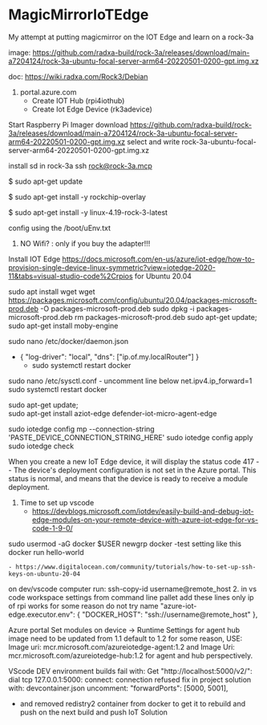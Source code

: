 # MagicMirrorIoTEdge

My attempt at putting magicmirror on the IOT Edge and learn on a rock-3a

image: https://github.com/radxa-build/rock-3a/releases/download/main-a7204124/rock-3a-ubuntu-focal-server-arm64-20220501-0200-gpt.img.xz

doc: https://wiki.radxa.com/Rock3/Debian

1. portal.azure.com
    - Create IOT Hub (rpi4iothub)
    - Create Iot Edge Device (rk3adevice)


Start Raspberry Pi Imager
download https://github.com/radxa-build/rock-3a/releases/download/main-a7204124/rock-3a-ubuntu-focal-server-arm64-20220501-0200-gpt.img.xz
select and write rock-3a-ubuntu-focal-server-arm64-20220501-0200-gpt.img.xz

install sd in rock-3a
ssh rock@rock-3a.mcp 


$ sudo apt-get update

$ sudo apt-get install -y rockchip-overlay

$ sudo apt-get install -y linux-4.19-rock-3-latest

config using the /boot/uEnv.txt

1. NO Wifi? : only if you buy the adapter!!!

Install IOT Edge https://docs.microsoft.com/en-us/azure/iot-edge/how-to-provision-single-device-linux-symmetric?view=iotedge-2020-11&tabs=visual-studio-code%2Crpios for Ubuntu 20.04

sudo apt install wget
wget https://packages.microsoft.com/config/ubuntu/20.04/packages-microsoft-prod.deb -O packages-microsoft-prod.deb
sudo dpkg -i packages-microsoft-prod.deb
rm packages-microsoft-prod.deb
sudo apt-get update; \
  sudo apt-get install moby-engine
  
sudo nano /etc/docker/daemon.json
 - {
      "log-driver": "local",
      "dns": ["ip.of.my.localRouter"]
   }
   - sudo systemctl restart docker

sudo nano /etc/sysctl.conf
    - uncomment line below
net.ipv4.ip_forward=1
sudo systemctl restart docker
   
 sudo apt-get update; \
  sudo apt-get install aziot-edge defender-iot-micro-agent-edge
  
sudo iotedge config mp --connection-string 'PASTE_DEVICE_CONNECTION_STRING_HERE'
sudo iotedge config apply
sudo iotedge check


When you create a new IoT Edge device, it will display the status code 417 -- The device's deployment configuration is not set in the Azure portal. This status is normal, and means that the device is ready to receive a module deployment.


1. Time to set up vscode
    - https://devblogs.microsoft.com/iotdev/easily-build-and-debug-iot-edge-modules-on-your-remote-device-with-azure-iot-edge-for-vs-code-1-9-0/

sudo usermod -aG docker $USER
newgrp docker 
 -test setting like this
docker run hello-world 

    - https://www.digitalocean.com/community/tutorials/how-to-set-up-ssh-keys-on-ubuntu-20-04
on dev/vscode computer run:
ssh-copy-id username@remote_host
2. in vs code workspace settings from command line pallet add these lines only ip of rpi works for some reason do not try name
    "azure-iot-edge.executor.env": {
        "DOCKER_HOST": "ssh://username@remote_host"
    },


Azure portal Set modules on device -> Runtime Settings for agent hub image need to be updated from 1.1 default to 1.2 for some reason, USE:
Image uri: mcr.microsoft.com/azureiotedge-agent:1.2
and
Image Uri: mcr.microsoft.com/azureiotedge-hub:1.2
for agent and hub perspectively. 

VScode DEV environment builds fail with:  Get "http://localhost:5000/v2/": dial tcp 127.0.0.1:5000: connect: connection refused
fix in project solution with:
devcontainer.json uncomment:
 "forwardPorts": [5000, 5001],
 - and removed redistry2 container from docker to get it to rebuild and push on the next build and push IoT Solution  
